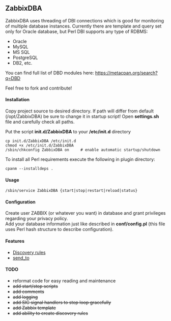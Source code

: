 ## ZabbixDBA
ZabbixDBA uses threading of DBI connections which is good for monitoring of multiple database instances.
Currently there are template and query set only for Oracle database, but Perl DBI supports any type of RDBMS:
- Oracle
- MySQL
- MS SQL
- PostgreSQL
- DB2, etc.
  
You can find full list of DBD modules here: https://metacpan.org/search?q=DBD
  
Feel free to fork and contribute!
  
#### Installation
Copy project source to desired directory. 
If path will differ from default (/opt/ZabbixDBA) be sure to change it in startup script!
Open **settings.sh** file and carefully check all paths.
  
Put the script **init.d/ZabbixDBA** to your **/etc/init.d** directory
```
cp init.d/ZabbixDBA /etc/init.d
chmod +x /etc/init.d/ZabbixDBA
/sbin/chkconfig ZabbixDBA on     # enable automatic startup/shutdown
```
  
To install all Perl requirements execute the following in plugin directory:
```
cpanm --installdeps .
```
  
#### Usage
```
/sbin/service ZabbixDBA {start|stop|restart|reload|status}
```
  
#### Configuration
Create user ZABBIX (or whatever you want) in database and grant privileges regarding your privacy policy.  
Add your database information just like described in **conf/config.pl** (this file uses Perl hash structure to describe configuration).

#### Features

- [Discovery rules](docs/DiscoveryRules.md)
- [send_to](docs/SendTo.md)
  
#### TODO
- reformat code for easy reading and maintenance
- ~~add start/stop scripts~~
- ~~add comments~~
- ~~add logging~~
- ~~add SIG signal handlers to stop loop gracefully~~
- ~~add Zabbix template~~
- ~~add ability to create discovery rules~~
